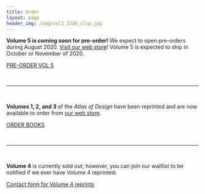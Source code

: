 ```yaml
---
title: Order
layout: page
header_img: /img/vol3_2226_clip.jpg
---
```


**Volume 5 is coming soon for pre-order!** We expect to open pre-orders during August 2020. [Visit our web store](https://atlasofdesign.bigcartel.com/product/pre-order-v5)! 
Volume 5 is expected to ship in October or November of 2020. 

<a href="https://atlasofdesign.bigcartel.com/product/pre-order-v5" target="_blank" class="button button-blue">PRE-ORDER VOL 5  <i class="fa fa-hand-o-right"></i></a>

<br>
<hr>
<br>

**Volumes 1, 2, and 3** of the <em>Atlas of Design</em> have been reprinted and are now available to order from [our web store](https://atlasofdesign.bigcartel.com/). 

<a href="https://atlasofdesign.bigcartel.com/" target="_blank" class="button button-blue">ORDER BOOKS  <i class="fa fa-book"></i></a>

<br>
<hr>
<br>

**Volume 4** is currently sold out; however, you can join our waitlist to be notified if we ever have Volume 4 reprinted: 

<a href="https://forms.gle/5e4yfBRvRCZUube56" target="_blank" class="button button-blue">Contact form for Volume 4 reprints  <i class="fa fa-list"></i></a>

